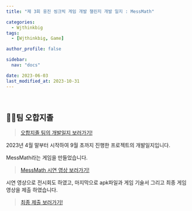 ```yaml
---
title: "제 3회 웅진 씽크빅 게임 개발 챌린지 개발 일지 : MessMath"

categories:
  - Wjthinkbig
tags:
  - [Wjthinkbig, Game]

author_profile: false

sidebar:
  nav: "docs"

date: 2023-06-03
last_modified_at: 2023-10-31
---
```



<br>

## 🙇‍♀️팀 오합지졸

> [오합지졸 팀의 개발일지 보러가기!](https://marsh-edam-852.notion.site/1ab2eedbcbbb4460875e48d1cc42ee07?pvs=4)

2023년 4월 말부터 시작하여 9월 초까지 진행한 프로젝트의 개발일지입니다.

MessMath라는 게임을 만들었습니다. 

 > [MessMath 시연 영상 보러가기!](https://marsh-edam-852.notion.site/MessMath-69384dc0c546470ca40b58fa8a107517?pvs=4)

시연 영상으로 전시회도 하였고, 마지막으로 apk파일과 게임 기술서 그리고 최종 게임 영상을 제출 하였습니다.

> [최종 제출 보러가기!](https://marsh-edam-852.notion.site/Zip-6f4b3254bfef43789607777e3171419b?pvs=4)
